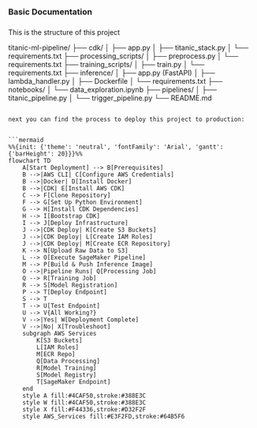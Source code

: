 ### Basic Documentation
###
This is the structure of this project

titanic-ml-pipeline/
├── cdk/
│   ├── app.py
│   ├── titanic_stack.py
│   └── requirements.txt
├── processing_scripts/
│   ├── preprocess.py
│   └── requirements.txt
├── training_scripts/
│   ├── train.py
│   └── requirements.txt
├── inference/
│   ├── app.py (FastAPI)
│   ├── lambda_handler.py
│   ├── Dockerfile
│   └── requirements.txt
├── notebooks/
│   └── data_exploration.ipynb
├── pipelines/
│   ├── titanic_pipeline.py
│   └── trigger_pipeline.py
└── README.md
```

next you can find the process to deploy this project to production:


```mermaid
%%{init: {'theme': 'neutral', 'fontFamily': 'Arial', 'gantt': {'barHeight': 20}}}%%
flowchart TD
    A[Start Deployment] --> B[Prerequisites]
    B -->|AWS CLI| C[Configure AWS Credentials]
    B -->|Docker| D[Install Docker]
    B -->|CDK| E[Install AWS CDK]
    C --> F[Clone Repository]
    F --> G[Set Up Python Environment]
    G --> H[Install CDK Dependencies]
    H --> I[Bootstrap CDK]
    I --> J[Deploy Infrastructure]
    J -->|CDK Deploy| K[Create S3 Buckets]
    J -->|CDK Deploy| L[Create IAM Roles]
    J -->|CDK Deploy| M[Create ECR Repository]
    K --> N[Upload Raw Data to S3]
    L --> O[Execute SageMaker Pipeline]
    M --> P[Build & Push Inference Image]
    O -->|Pipeline Runs| Q[Processing Job]
    Q --> R[Training Job]
    R --> S[Model Registration]
    P --> T[Deploy Endpoint]
    S --> T
    T --> U[Test Endpoint]
    U --> V{All Working?}
    V -->|Yes| W[Deployment Complete]
    V -->|No| X[Troubleshoot]
    subgraph AWS Services
        K[S3 Buckets]
        L[IAM Roles]
        M[ECR Repo]
        Q[Data Processing]
        R[Model Training]
        S[Model Registry]
        T[SageMaker Endpoint]
    end
    style A fill:#4CAF50,stroke:#388E3C
    style W fill:#4CAF50,stroke:#388E3C
    style X fill:#F44336,stroke:#D32F2F
    style AWS_Services fill:#E3F2FD,stroke:#64B5F6
```
